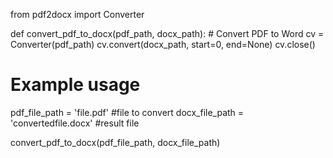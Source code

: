 from pdf2docx import Converter

def convert_pdf_to_docx(pdf_path, docx_path):
     # Convert PDF to Word
     cv = Converter(pdf_path)
     cv.convert(docx_path, start=0, end=None)
     cv.close()

# Example usage
pdf_file_path = 'file.pdf' #file to convert
docx_file_path = 'convertedfile.docx' #result file

convert_pdf_to_docx(pdf_file_path, docx_file_path)
